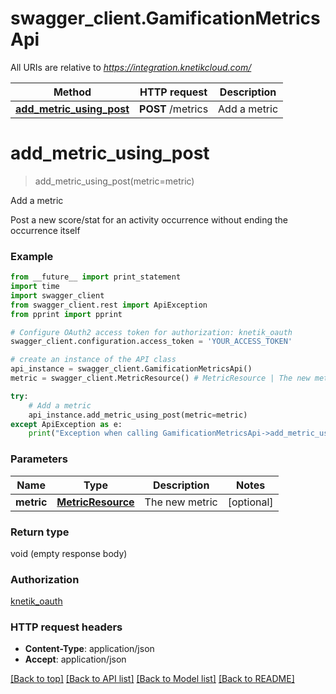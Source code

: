 # swagger_client.GamificationMetricsApi

All URIs are relative to *https://integration.knetikcloud.com/*

Method | HTTP request | Description
------------- | ------------- | -------------
[**add_metric_using_post**](GamificationMetricsApi.md#add_metric_using_post) | **POST** /metrics | Add a metric


# **add_metric_using_post**
> add_metric_using_post(metric=metric)

Add a metric

Post a new score/stat for an activity occurrence without ending the occurrence itself

### Example 
```python
from __future__ import print_statement
import time
import swagger_client
from swagger_client.rest import ApiException
from pprint import pprint

# Configure OAuth2 access token for authorization: knetik_oauth
swagger_client.configuration.access_token = 'YOUR_ACCESS_TOKEN'

# create an instance of the API class
api_instance = swagger_client.GamificationMetricsApi()
metric = swagger_client.MetricResource() # MetricResource | The new metric (optional)

try: 
    # Add a metric
    api_instance.add_metric_using_post(metric=metric)
except ApiException as e:
    print("Exception when calling GamificationMetricsApi->add_metric_using_post: %s\n" % e)
```

### Parameters

Name | Type | Description  | Notes
------------- | ------------- | ------------- | -------------
 **metric** | [**MetricResource**](MetricResource.md)| The new metric | [optional] 

### Return type

void (empty response body)

### Authorization

[knetik_oauth](../README.md#knetik_oauth)

### HTTP request headers

 - **Content-Type**: application/json
 - **Accept**: application/json

[[Back to top]](#) [[Back to API list]](../README.md#documentation-for-api-endpoints) [[Back to Model list]](../README.md#documentation-for-models) [[Back to README]](../README.md)

